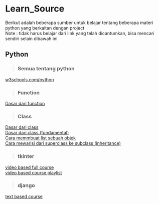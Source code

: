 # Learn_Source  
Berikut adalah beberapa sumber untuk belajar tentang beberapa materi python yang berkaitan dengan project  
Note : tidak harus belajar dari link yang telah dicantumkan, bisa mencari sendiri selain dibawah ini  

## Python
> ### Semua tentang python  
[w3schools.com/python](https://www.w3schools.com/python/default.asp)  

> ### Function  
[Dasar dari function](https://www.w3schools.com/python/python_functions.asp)  

> ### Class  
[Dasar dari class](https://www.w3schools.com/python/python_classes.asp)  
[Dasar dari class (fundamental)](https://www.w3schools.com/python/python_classes.asp)  
[Cara memmbuat list sebuah objek](https://www.geeksforgeeks.org/how-to-create-a-list-of-object-in-python-class/)  
[Cara mewarisi dari superclass ke subclass (inheritance)](https://www.w3schools.com/python/python_inheritance.asp)  

> ### tkinter  
[video based full course](https://youtu.be/YXPyB4XeYLA)  
[video based course playlist](https://youtube.com/playlist?list=PLCC34OHNcOtoC6GglhF3ncJ5rLwQrLGnV)  

> ### django  
[text based course](https://www.w3schools.com/django/index.php)  
